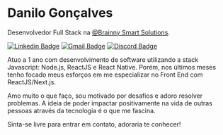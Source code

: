 # Danilo Gonçalves

Desenvolvedor Full Stack na [@Brainny Smart Solutions](https://www.linkedin.com/company/brainnyss/).

[![Linkedin Badge](https://img.shields.io/badge/-Danilo%20Gonçalves-0a66c2?style=flat-square&logo=Linkedin&logoColor=white&link=https://www.linkedin.com/in/goncadanilo/)](https://www.linkedin.com/in/goncadanilo/) 
[![Gmail Badge](https://img.shields.io/badge/-gonca.danilo@gmail.com-0a66c2?style=flat-square&logo=Gmail&logoColor=white&link=mailto:gonca.danilo@gmail.com)](gonca.danilo@gmail.com)
[![Discord Badge](https://img.shields.io/badge/-@Danilo%20Gonçalves%239766-0a66c2?style=flat-square&labelColor=0a66c2&logo=&logoColor=white&link=https://discord.com/channels/@me)](https://discord.com/channels/@me) 

Atuo a 1 ano com desenvolvimento de software utilizando a stack Javascript: Node.js, ReactJS e React Native. Porém, nos últimos meses tenho focado meus esforços em me especializar no Front End com ReactJS/Next.js.

Amo muito o que faço, sou motivado por desafios e adoro resolver problemas. A ideia de poder impactar positivamente na vida de outras pessoas através da tecnologia é o que me fascina.

Sinta-se livre para entrar em contato, adoraria te conhecer!

